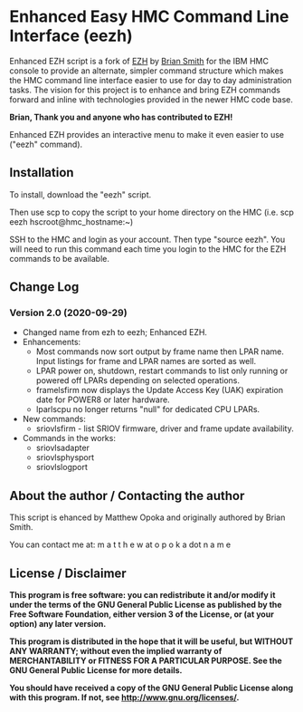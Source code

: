 # Enhanced Easy HMC Command Line Interface (eezh)

Enhanced EZH script is a fork of [EZH](http://ezh.sourceforge.net/) by [Brian Smith](https://sourceforge.net/u/ixbrian/profile/) for the IBM HMC console to provide an alternate, simpler command structure which makes the HMC command line interface easier to use for day to day administration tasks.  The vision for this project is to enhance and bring EZH commands forward and inline with technologies provided in the newer HMC code base.

**Brian, Thank you and anyone who has contributed to EZH!**

Enhanced EZH provides an interactive menu to make it even easier to use ("eezh" command).


## Installation
To install, download the "eezh" script.

Then use scp to copy the script to your home directory on the HMC (i.e. scp eezh hscroot@hmc_hostname:~)

SSH to the HMC and login as your account.   Then type "source eezh".   You will need to run this command each time you login to the HMC for the EZH commands to be available. 


## Change Log
### Version 2.0 (2020-09-29)
- Changed name from ezh to eezh; Enhanced EZH.
- Enhancements:
  - Most commands now sort output by frame name then LPAR name.  Input listings for frame and LPAR names are sorted as well.
  - LPAR power on, shutdown, restart commands to list only running or powered off LPARs depending on selected operations.
  - framelsfirm now displays the Update Access Key (UAK) expiration date for POWER8 or later hardware.
  - lparlscpu no longer returns "null" for dedicated CPU LPARs.
- New commands:
  - sriovlsfirm - list SRIOV firmware, driver and frame update availability.
- Commands in the works:
  - sriovlsadapter
  - sriovlsphysport
  - sriovlslogport


## About the author / Contacting the author
This script is ehanced by Matthew Opoka and originally authored by Brian Smith.

You can contact me at:  m a t t h e w at o p o k a dot n a m e

## License / Disclaimer
**This program is free software: you can redistribute it and/or modify
it under the terms of the GNU General Public License as published by
the Free Software Foundation, either version 3 of the License, or
(at your option) any later version.**

**This program is distributed in the hope that it will be useful,
but WITHOUT ANY WARRANTY; without even the implied warranty of
MERCHANTABILITY or FITNESS FOR A PARTICULAR PURPOSE.  See the
GNU General Public License for more details.**

**You should have received a copy of the GNU General Public License
along with this program.  If not, see <http://www.gnu.org/licenses/>.**
